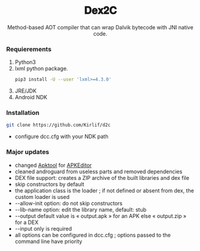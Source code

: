<div align="center">
  <h1 align="center">𝐃𝐞𝐱𝟐𝐂</h1>  
  <p align="center">
    Method-based AOT compiler that can wrap Dalvik bytecode with JNI native code.
  </p>
</div>

### Requierements
1. Python3
2. lxml python package.
   ```bash
   pip3 install -U --user 'lxml>=4.3.0'
   ```
3. JRE/JDK
3. Android NDK

### Installation
   ```bash
   git clone https://github.com/Kirlif/d2c
   ```
- configure dcc.cfg with your NDK path

### Major updates
- changed <a href="https://apktool.org/">Apktool</a> for <a href="https://github.com/REAndroid/APKEditor">APKEditor</a>
- cleaned androguard from useless parts and removed dependencies
- DEX file support: creates a ZIP archive of the built libraries and dex file
- skip constructors by default
- the application class is the loader ; if not defined or absent from dex, the custom loader is used
- --allow-init option: do not skip constructors
- --lib-name option: edit the library name, default: stub
- --output default value is « output.apk » for an APK else « output.zip » for a DEX
- --input only is required 
- all options can be configured in dcc.cfg ; options passed to the command line have priority
